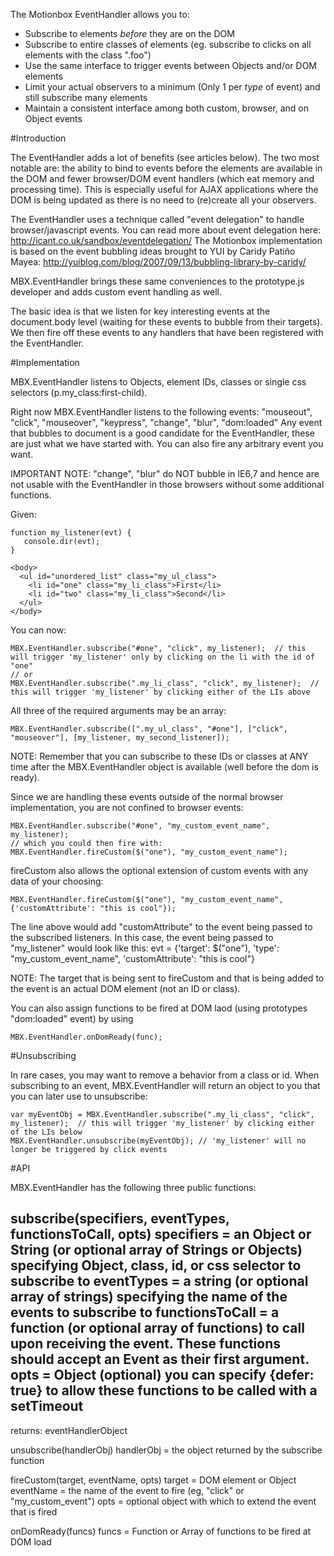The Motionbox EventHandler allows you to:

* Subscribe to elements *before* they are on the DOM
* Subscribe to entire classes of elements (eg. subscribe to clicks on all elements with the class ".foo")
* Use the same interface to trigger events between Objects and/or DOM elements
* Limit your actual observers to a minimum (Only 1 per *type* of event) and still subscribe many elements
* Maintain a consistent interface among both custom, browser, and on Object events

#Introduction

The EventHandler adds a lot of benefits (see articles below).  The two most notable are: the ability to bind to events before the elements are available in the DOM and fewer browser/DOM event handlers (which eat memory and processing time). This is especially useful for AJAX applications where the DOM is being updated as there is no need to (re)create all your observers.

The EventHandler uses a technique called "event delegation" to handle browser/javascript events.  You can read more about event delegation here:  http://icant.co.uk/sandbox/eventdelegation/
The Motionbox implementation is based on the event bubbling ideas brought to YUI by Caridy Patiño Mayea:  http://yuiblog.com/blog/2007/09/13/bubbling-library-by-caridy/

MBX.EventHandler brings these same conveniences to the prototype.js developer and adds custom event handling as well.

The basic idea is that we listen for key interesting events at the document.body level (waiting for these events to bubble from their targets).  We then fire off these events to any handlers that have been registered with the EventHandler.


#Implementation

MBX.EventHandler listens to Objects, element IDs, classes or single css selectors (p.my_class:first-child).

Right now MBX.EventHandler listens to the following events:  "mouseout", "click", "mouseover", "keypress", "change", "blur", "dom:loaded"
Any event that bubbles to document is a good candidate for the EventHandler, these are just what we have started with.
You can also fire any arbitrary event you want.

IMPORTANT NOTE:  "change", "blur" do NOT bubble in IE6,7 and hence are not usable with the EventHandler in those browsers without some additional functions.

Given:

    function my_listener(evt) {
       console.dir(evt);
    }
    
    <body>
      <ul id="unordered_list" class="my_ul_class">
        <li id="one" class="my_li_class">First</li>
        <li id="two" class="my_li_class">Second</li>
      </ul>
    </body>

You can now:

    MBX.EventHandler.subscribe("#one", "click", my_listener);  // this will trigger 'my_listener' only by clicking on the li with the id of "one"
    // or
    MBX.EventHandler.subscribe(".my_li_class", "click", my_listener);  // this will trigger 'my_listener' by clicking either of the LIs above

All three of the required arguments may be an array:
    
    MBX.EventHandler.subscribe([".my_ul_class", "#one"], ["click", "mouseover"], [my_listener, my_second_listener]);

NOTE: Remember that you can subscribe to these IDs or classes at ANY time after the MBX.EventHandler object is available (well before the dom is ready).

Since we are handling these events outside of the normal browser implementation, you are not confined to browser events:
    
    MBX.EventHandler.subscribe("#one", "my_custom_event_name", my_listener);
    // which you could then fire with:
    MBX.EventHandler.fireCustom($("one"), "my_custom_event_name");

fireCustom also allows the optional extension of custom events with any data of your choosing:
    
    MBX.EventHandler.fireCustom($("one"), "my_custom_event_name", {'customAttribute': "this is cool"});

The line above would add "customAttribute" to the event being passed to the subscribed listeners.  In this case, the event being passed to "my_listener" would look like this:
evt = {'target': $("one"), 'type': "my_custom_event_name", 'customAttribute': "this is cool"}

NOTE:  The target that is being sent to fireCustom and that is being added to the event is an actual DOM element (not an ID or class).

You can also assign functions to be fired at DOM laod (using prototypes "dom:loaded" event) by using
    
    MBX.EventHandler.onDomReady(func);

#Unsubscribing

In rare cases, you may want to remove a behavior from a class or id.  When subscribing to an event, MBX.EventHandler will return an object to you that you can later use to unsubscribe:

    var myEventObj = MBX.EventHandler.subscribe(".my_li_class", "click", my_listener);  // this will trigger 'my_listener' by clicking either of the LIs below
    MBX.EventHandler.unsubscribe(myEventObj); // 'my_listener' will no longer be triggered by click events

#API

MBX.EventHandler has the following three public functions:

subscribe(specifiers, eventTypes, functionsToCall, opts)
  specifiers = an Object or String (or optional array of Strings or Objects) specifying Object, class, id, or css selector to subscribe to
  eventTypes = a string (or optional array of strings) specifying the name of the events to subscribe to
  functionsToCall = a function (or optional array of functions) to call upon receiving the event.  These functions should accept an Event as their first argument.
  opts = Object (optional) you can specify {defer: true} to allow these functions to be called with a setTimeout
  --
  returns: eventHandlerObject

unsubscribe(handlerObj)
  handlerObj = the object returned by the subscribe function

fireCustom(target, eventName, opts)
  target = DOM element or Object
  eventName = the name of the event to fire (eg, "click" or "my_custom_event")
  opts = optional object with which to extend the event that is fired
  
onDomReady(funcs)
  funcs = Function or Array of functions to be fired at DOM load
